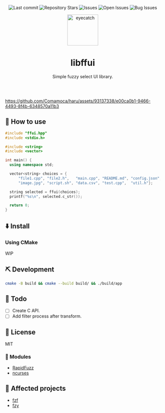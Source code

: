 <div align="center">

![Last commit](https://img.shields.io/github/last-commit/Comamoca/libffui?style=flat-square)
![Repository Stars](https://img.shields.io/github/stars/Comamoca/libffui?style=flat-square)
![Issues](https://img.shields.io/github/issues/Comamoca/libffui?style=flat-square)
![Open Issues](https://img.shields.io/github/issues-raw/Comamoca/libffui?style=flat-square)
![Bug Issues](https://img.shields.io/github/issues/Comamoca/libffui/bug?style=flat-square)

<img src="https://emoji2svg.deno.dev/api/🦊" alt="eyecatch" height="100">

# libffui

Simple fuzzy select UI library.

<br>
<br>


</div>

<div align="center">

</div>

https://github.com/Comamoca/haru/assets/93137338/e00ca0b1-9466-4493-8f4b-6348570a11b3

## 🚀 How to use

```cpp
#include "ffui.hpp"
#include <stdio.h>

#include <string>
#include <vector>

int main() {
  using namespace std;

  vector<string> choices = {
      "file1.cpp", "file2.h",   "main.cpp", "README.md", "config.json",
      "image.jpg", "script.sh", "data.csv", "test.cpp",  "util.h"};

  string selected = ffui(choices);
  printf("%s\n", selected.c_str());

  return 0;
}
```

## ⬇️  Install

### Using CMake

WIP

## ⛏️   Development

```sh
cmake -B build && cmake --build build/ && ./build/app
```
## 📝 Todo

- [ ] Create C API.
- [ ] Add filter process after transform.

## 📜 License

MIT

### 🧩 Modules

- [RapidFuzz](https://github.com/rapidfuzz/RapidFuzz)
- [ncurses](https://invisible-island.net/ncurses/announce.html)

## 👏 Affected projects

- [fzf](https://github.com/junegunn/fzf)
- [fzy](https://github.com/jhawthorn/fzy)
